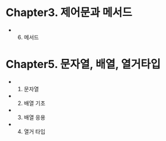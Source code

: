 # Chapter3. 제어문과 메서드
  - 6. 메서드
 

# Chapter5. 문자열, 배열, 열거타입
  - 1. 문자열
  - 2. 배열 기초
  - 3. 배열 응용
  - 4. 열거 타입

